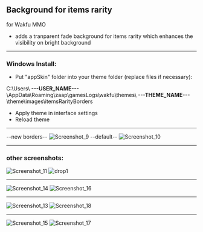 ## Background for items rarity

for Wakfu MMO
- adds a tranparent fade background for items rarity which enhances the visibility on bright background
___
### Windows Install:
- Put "appSkin" folder into your theme folder (replace files if necessary):

C:\Users\ **---USER_NAME---** \AppData\Roaming\zaap\gamesLogs\wakfu\themes\ **---THEME_NAME---** \theme\images\itemsRarityBorders

- Apply theme in interface settings
- Reload theme
___
--new borders--
![Screenshot_9](https://github.com/ForbiddenMagic/wakfu-item_rarity_borders_with_bg/assets/29806538/2e915cad-140f-49dc-b09b-fd8de33c9023)
--default--
![Screenshot_10](https://github.com/ForbiddenMagic/wakfu-item_rarity_borders_with_bg/assets/29806538/06e41582-bc10-4f8a-b171-d28cb5de5b58)
___
### other screenshots:
![Screenshot_11](https://github.com/ForbiddenMagic/wakfu-item_rarity_borders_with_bg/assets/29806538/2111754f-a87d-4a02-9af2-51d2ff14729b)
![drop1](https://github.com/ForbiddenMagic/wakfu-item_rarity_borders_with_bg/assets/29806538/050ec56d-14ab-4b5b-baa5-4a4616991400)
___
![Screenshot_14](https://github.com/ForbiddenMagic/wakfu-item_rarity_borders_with_bg/assets/29806538/81edd051-56eb-4e42-8cd9-bf3aa3c12b2e)
![Screenshot_16](https://github.com/ForbiddenMagic/wakfu-item_rarity_borders_with_bg/assets/29806538/369c26b3-b5de-4af0-9608-cb32dce9728e)
___
![Screenshot_13](https://github.com/ForbiddenMagic/wakfu-item_rarity_borders_with_bg/assets/29806538/fdad6dc0-ecbc-4b98-8a32-f619f4b945e1)
![Screenshot_18](https://github.com/ForbiddenMagic/wakfu-item_rarity_borders_with_bg/assets/29806538/166d437f-8304-466f-834f-050f35c77cdd)
___
![Screenshot_15](https://github.com/ForbiddenMagic/wakfu-item_rarity_borders_with_bg/assets/29806538/7109e8a1-a721-4e43-9cbd-7aec8257f2d2)
![Screenshot_17](https://github.com/ForbiddenMagic/wakfu-item_rarity_borders_with_bg/assets/29806538/a8bf3ead-8890-46a5-8ade-f1661fb67054)
